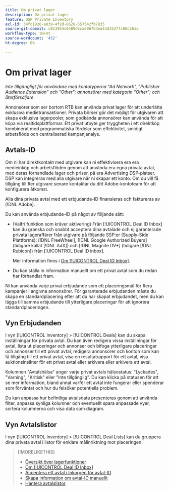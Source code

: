 ```yaml
---
title: Om privat lager
description: Om privat lager
feature: DSP Private Inventory
exl-id: 34fc1926-a839-4f2d-8628-557542fb7835
source-git-commit: c813954c0489d5cae067b3ea43d3527fc80c261a
workflow-type: tm+mt
source-wordcount: '452'
ht-degree: 0%

---
```


# Om privat lager

*Inte tillgängligt för användare med kontotyperna &quot;Ad Network&quot;, &quot;Publisher Audience Extension&quot; och &quot;Other&quot;; annonsörer med kategorin &quot;Other&quot;; och återförsäljare*

Annonsörer som ser bortom RTB kan använda privat lager för att underlätta exklusiva medietransaktioner. Privata börser gör det möjligt för utgivaren att skapa exklusiva lagerpooler, som godkända annonsörer kan använda för att köpa via realtidsplattformar. Ett privat utbyte ger tryggheten i ett direktköp kombinerat med programmatiska fördelar som effektivitet, smidigt arbetsflöde och centraliserad kampanjanalys.

## Avtals-ID

Om ni har direktkontakt med utgivare kan ni effektivisera era era medieinköp och arbetsflöden genom att använda era egna privata avtal, med deras förhandlade lager och priser, på era Advertising DSP-platser. DSP kan integreras med alla utgivare när ni skapar ett konto. Om du vill få tillgång till fler utgivare senare kontaktar du ditt Adobe-kontoteam för att konfigurera åtkomst. <!-- + sentence from Ramey? (no longer here) about how we certify the publishers -->

Alla dina privata avtal med ett erbjudande-ID finansieras och faktureras av [!DNL Adobe].

Du kan använda erbjudande-ID på något av följande sätt:

* (Valfri funktion som kräver aktivering) Från [!UICONTROL Deal ID Inbox] kan du granska och snabbt acceptera dina avtalade och ej garanterade privata lageraffärer från utgivare på följande SSP:er (Supply-Side Plattforms): [!DNL FreeWheel], [!DNL Google Authorized Buyers] (tidigare kallat [!DNL AdX]) och [!DNL Magnite DV+] (tidigare [!DNL Rubicon]) från [!UICONTROL Deal ID inbox].

  Mer information finns i [Om [!UICONTROL Deal ID Inbox]](deal-id-inbox-about.md).

* Du kan ställa in information manuellt om ett privat avtal som du redan har förhandlat fram.

Ni kan använda varje privat erbjudande som ett placeringsmål för flera kampanjer i angivna annonsörer. För garanterade erbjudanden måste du skapa en standardplacering efter att du har skapat erbjudandet, men du kan lägga till samma erbjudande till ytterligare placeringar för att ignorera standardplaceringen.

## Vyn Erbjudanden

I vyn [!UICONTROL Inventory] > [!UICONTROL Deals] kan du skapa inställningar för privata avtal. Du kan även redigera vissa inställningar för avtal, lista ut placeringar och annonser och bifoga ytterligare placeringar och annonser till ett privat avtal, redigera annonsörer och konton som kan få tillgång till ett privat avtal, visa en resultatrapport för ett avtal, visa auktionsinsikter för ett privat avtal eller arkivera eller arkivera ett avtal.<!-- ; or edit the attribute tags for a deal -->

Kolumnen &quot;Avtalshälsa&quot; anger varje privat avtals hälsostatus: &quot;Lyckades&quot;, &quot;Varning&quot;, &quot;Kritisk&quot; eller &quot;Inte tillgänglig&quot;. Du kan klicka på statusen för att se mer information, bland annat varför ett avtal inte fungerar eller spenderar som förväntat och hur du felsöker potentiella problem.

Du kan anpassa hur befintliga avtalsdata presenteras genom att använda filter, anpassa synliga kolumner och eventuellt spara anpassade vyer, sortera kolumnerna och visa data som diagram.

## Vyn Avtalslistor

I vyn [!UICONTROL Inventory] > [!UICONTROL Deal Lists] kan du gruppera dina privata avtal i listor för enklare målinriktning mot placeringen.

>[!MORELIKETHIS]
>
>* [Översikt över lagerfunktioner](/help/dsp/inventory/inventory-overview.md)
>* [Om [!UICONTROL Deal ID Inbox]](/help/dsp/inventory/deal-id-inbox-about.md)
>* [Acceptera ett avtal i Inkorgen för avtal-ID](deal-id-inbox-accept.md)
>* [Skapa information om avtal-ID manuellt](deal-id-create.md)
>* [Hantera avtalslistor](/help/dsp/inventory/lists-deals-manage.md)

